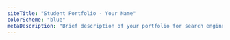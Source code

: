 ```yaml
---
siteTitle: "Student Portfolio - Your Name"
colorScheme: "blue"
metaDescription: "Brief description of your portfolio for search engines..."
---
```

